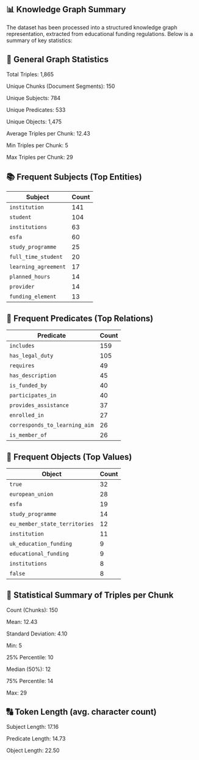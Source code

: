 ## 📊 Knowledge Graph Summary

The dataset has been processed into a structured knowledge graph representation, extracted from educational funding regulations. Below is a summary of key statistics:

## 🧩 General Graph Statistics
Total Triples: 1,865

Unique Chunks (Document Segments): 150

Unique Subjects: 784

Unique Predicates: 533

Unique Objects: 1,475

Average Triples per Chunk: 12.43

Min Triples per Chunk: 5

Max Triples per Chunk: 29

## 📚 Frequent Subjects (Top Entities)


| Subject              | Count |
| -------------------- | ----- |
| `institution`        | 141   |
| `student`            | 104   |
| `institutions`       | 63    |
| `esfa`               | 60    |
| `study_programme`    | 25    |
| `full_time_student`  | 20    |
| `learning_agreement` | 17    |
| `planned_hours`      | 14    |
| `provider`           | 14    |
| `funding_element`    | 13    |

## 🔁 Frequent Predicates (Top Relations)

| Predicate                     | Count |
| ----------------------------- | ----- |
| `includes`                    | 159   |
| `has_legal_duty`              | 105   |
| `requires`                    | 49    |
| `has_description`             | 45    |
| `is_funded_by`                | 40    |
| `participates_in`             | 40    |
| `provides_assistance`         | 37    |
| `enrolled_in`                 | 27    |
| `corresponds_to_learning_aim` | 26    |
| `is_member_of`                | 26    |

## 🧵 Frequent Objects (Top Values)

| Object                        | Count |
| ----------------------------- | ----- |
| `true`                        | 32    |
| `european_union`              | 28    |
| `esfa`                        | 19    |
| `study_programme`             | 14    |
| `eu_member_state_territories` | 12    |
| `institution`                 | 11    |
| `uk_education_funding`        | 9     |
| `educational_funding`         | 9     |
| `institutions`                | 8     |
| `false`                       | 8     |


## 📐 Statistical Summary of Triples per Chunk
Count (Chunks): 150

Mean: 12.43

Standard Deviation: 4.10

Min: 5

25% Percentile: 10

Median (50%): 12

75% Percentile: 14

Max: 29

## 🔠 Token Length (avg. character count)
Subject Length: 17.16

Predicate Length: 14.73

Object Length: 22.50


